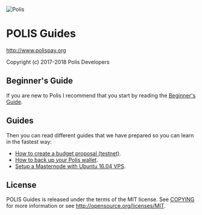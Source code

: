 ![Polis](https://github.com/polispay/polis-doc/raw/master/resources/polis.png "Polis")
# POLIS Guides

http://www.polispay.org

Copyright (c) 2017-2018 Polis Developers

## Beginner's Guide

If you are new to Polis I recommend that you start by reading the [Beginner's Guide](https://polispay.org/uploads/Beginners_Guide.pdf).

## Guides

Then you can read different guides that we have prepared so you can learn in the fastest way:
* [How to create a budget proposal (testnet)](https://github.com/polispay/polis-doc/tree/master/budget-proposal/testnet).
* [How to back up your Polis wallet](https://github.com/polispay/polis-doc/tree/master/backup-wallet).
* [Setup a Masternode with Ubuntu 16.04 VPS](https://github.com/polispay/polis-doc/tree/master/masternode-setup).


## License

POLIS Guides is released under the terms of the MIT license. See [COPYING](COPYING) for more information or see http://opensource.org/licenses/MIT.
